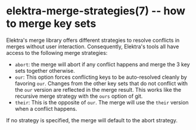 # elektra-merge-strategies(7) -- how to merge key sets

Elektra's merge library offers different strategies to resolve conflicts in merges without user interaction.
Consequently, Elektra's tools all have access to the following merge strategies:

- `abort`: the merge will abort if any conflict happens and merge the 3 key sets together otherwise.
- `our`: This option forces conflicting keys to be auto-resolved cleanly by favoring `our`. Changes from the other key sets that do not conflict with the `our` version are reflected in the merge result. This works like the recursive merge strategy with the `ours` option of git.
- `their`: This is the opposite of `our`. The merge will use the `their` version when a conflict happens.

If no strategy is specified, the merge will default to the abort strategy.
